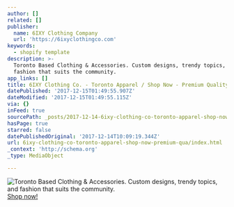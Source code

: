 ```yaml
---
author: []
related: []
publisher:
  name: 6IXY Clothing Company
  url: 'https://6ixyclothingco.com'
keywords:
  - shopify template
description: >-
  Toronto Based Clothing & Accessories. Custom designs, trendy topics, and
  fashion that suits the community.
app_links: []
title: 6IXY Clothing Co. - Toronto Apparel / Shop Now - Premium Quality
datePublished: '2017-12-15T01:49:55.907Z'
dateModified: '2017-12-15T01:49:55.115Z'
via: {}
inFeed: true
sourcePath: _posts/2017-12-14-6ixy-clothing-co-toronto-apparel-shop-now-premium-qua.md
hasPage: true
starred: false
datePublishedOriginal: '2017-12-14T10:09:19.344Z'
url: 6ixy-clothing-co-toronto-apparel-shop-now-premium-qua/index.html
_context: 'http://schema.org'
_type: MediaObject

---
```

![Toronto Based Clothing & Accessories. Custom designs, trendy topics, and fashion that suits the community.](https://the-grid-user-content.s3-us-west-2.amazonaws.com/1e952cec-fbac-4cd5-971f-15952556bc31.png)
[Shop now!][0]

[0]: https://6ixyclothingco.com/shop